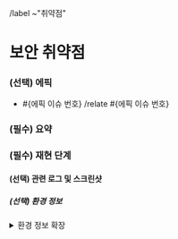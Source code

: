 <!-- 에픽 하위의 이슈일 경우 제목 규칙: [#{에픽 이슈 번호}] ** 취약점 -->
/label ~"취약점"

보안 취약점
==
<!-- 에픽 이슈가 있을 경우 에픽 이슈 번호 필수 기입 -->
### (선택) 에픽
- #{에픽 이슈 번호}
/relate #{에픽 이슈 번호}


<!-- 취약점 요약 -->
### (필수) 요약


<!-- 취약점 재현 절차 -->
### (필수) 재현 단계


#### (선택) 관련 로그 및 스크린샷


##### (선택) 환경 정보

<details>
<summary>환경 정보 확장</summary>

<pre>

<!-- 환경에 대한 정보 기록 -->

</pre>
</details>
